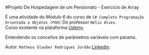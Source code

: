 #Projeto De Hospedagem de um Pensionato - Exercício de Array

É uma atividade do *Módulo 6* do curso de `C# Completo Programação Orientada a Objetos (POO)` Do professor `Nélio Alves`.<br>
Curso existente na plataforma [Udemy](https://www.udemy.com/course/programacao-orientada-a-objetos-csharp/).

Entendendo os conceitos de parâmetros variáveis com params.

Autor: `Matheus Glauber Rodrigues Jordão` [Linkedin](https://www.linkedin.com/in/matheusglauber/).